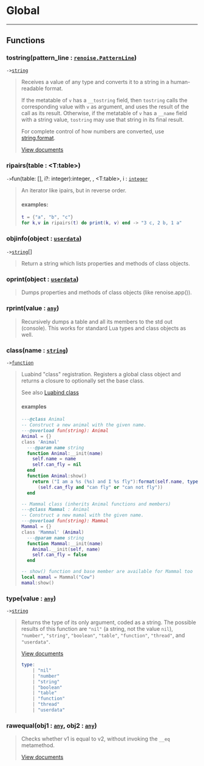 # Global<a name="Global"></a>  

<!-- toc -->
  

---  
## Functions
### tostring(pattern_line : [`renoise.PatternLine`](../../API/renoise/renoise.PatternLine.md))<a name="tostring"></a>
`->`[`string`](../../API/builtins/string.md)  

> Receives a value of any type and converts it to a string in a human-readable format.
> 
> If the metatable of `v` has a `__tostring` field, then `tostring` calls the corresponding value with `v` as argument, and uses the result of the call as its result. Otherwise, if the metatable of `v` has a `__name` field with a string value, `tostring` may use that string in its final result.
> 
> For complete control of how numbers are converted, use [string.format](http://www.lua.org/manual/5.4/manual.html#pdf-string.format).
> 
> 
> [View documents](http://www.lua.org/manual/5.4/manual.html#pdf-tostring)
### ripairs(table : <T:table>)<a name="ripairs"></a>
`->`fun(table: <V>[], i?: integer):integer, <V>, <T:table>, i : [`integer`](../../API/builtins/integer.md)  

> An iterator like ipairs, but in reverse order.
> #### examples:
> ```lua
> t = {"a", "b", "c"}
> for k,v in ripairs(t) do print(k, v) end -> "3 c, 2 b, 1 a"
> ```
### objinfo(object : [`userdata`](../../API/builtins/userdata.md))<a name="objinfo"></a>
`->`[`string`](../../API/builtins/string.md)[]  

> Return a string which lists properties and methods of class objects.
### oprint(object : [`userdata`](../../API/builtins/userdata.md))<a name="oprint"></a>
> Dumps properties and methods of class objects (like renoise.app()).
### rprint(value : [`any`](../../API/builtins/any.md))<a name="rprint"></a>
> Recursively dumps a table and all its members to the std out (console).
> This works for standard Lua types and class objects as well.
### class(name : [`string`](../../API/builtins/string.md))<a name="class"></a>
`->`[`function`](../../API/builtins/function.md)  

> Luabind "class" registration. Registers a global class object and returns a
> closure to optionally set the base class.
> 
> See also [Luabind class](https://luabind.sourceforge.net/docs.html#class_lua)
> 
> #### examples
> ```lua
> ---@class Animal
> -- Construct a new animal with the given name.
> ---@overload fun(string): Animal
> Animal = {}
> class 'Animal'
>   ---@param name string
>   function Animal:__init(name)
>     self.name = name
>     self.can_fly = nil
>   end
>   function Animal:show()
>     return ("I am a %s (%s) and I %s fly"):format(self.name, type(self),
>       (self.can_fly and "can fly" or "can not fly"))
>   end
> 
> -- Mammal class (inherits Animal functions and members)
> ---@class Mammal : Animal
> -- Construct a new mamal with the given name.
> ---@overload fun(string): Mammal
> Mammal = {}
> class 'Mammal' (Animal)
>   ---@param name string
>   function Mammal:__init(name)
>     Animal.__init(self, name)
>     self.can_fly = false
>   end
> 
> -- show() function and base member are available for Mammal too
> local mamal = Mammal("Cow")
> mamal:show()
> ```
### type(value : [`any`](../../API/builtins/any.md))<a name="type"></a>
`->`[`string`](../../API/builtins/string.md)  

> Returns the type of its only argument, coded as a string. The possible results of this function are `"nil"` (a string, not the value `nil`), `"number"`, `"string"`, `"boolean"`, `"table"`, `"function"`, `"thread"`, and `"userdata"`.
> 
> 
> [View documents](http://www.lua.org/manual/5.4/manual.html#pdf-type)
> 
> 
> ```lua
> type:
>     | "nil"
>     | "number"
>     | "string"
>     | "boolean"
>     | "table"
>     | "function"
>     | "thread"
>     | "userdata"
> ```
### rawequal(obj1 : [`any`](../../API/builtins/any.md), obj2 : [`any`](../../API/builtins/any.md))<a name="rawequal"></a>
> Checks whether v1 is equal to v2, without invoking the `__eq` metamethod.
> 
> [View documents](http://www.lua.org/manual/5.4/manual.html#pdf-rawequal)  

